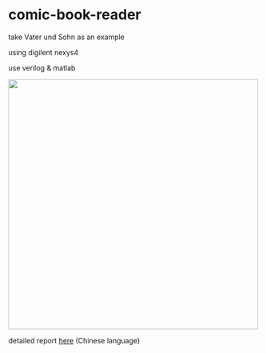 # comic-book-reader
take Vater und Sohn as an example

using digilent nexys4

use verilog & matlab


<img src="https://user-images.githubusercontent.com/58033867/125620249-8f162a4a-9bda-4f52-b115-235f060f6eb3.png" width="500" >

detailed report [here](https://github.com/Iris-Song/comic-book-reader) (Chinese language)

